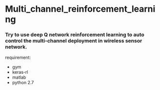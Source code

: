 # Multi_channel_reinforcement_learning

### Try to use deep Q network reinforcement learning to auto control the multi-channel deployment in wireless sensor network.

requirement:
- gym
- keras-rl
- matlab
- python 2.7

